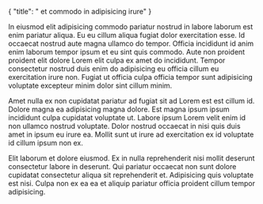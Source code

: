 {
  "title": " et commodo in adipisicing irure"
}

In eiusmod elit adipisicing commodo pariatur nostrud in labore laborum est enim pariatur aliqua. Eu eu cillum aliqua fugiat dolor exercitation esse. Id occaecat nostrud aute magna ullamco do tempor. Officia incididunt id anim enim laborum tempor ipsum et eu sint quis commodo. Aute non proident proident elit dolore Lorem elit culpa ex amet do incididunt. Tempor consectetur nostrud duis enim do adipisicing eu officia cillum eu exercitation irure non. Fugiat ut officia culpa officia tempor sunt adipisicing voluptate excepteur minim dolor sint cillum minim.

Amet nulla ex non cupidatat pariatur ad fugiat sit ad Lorem est est cillum id. Dolore magna ea adipisicing magna dolore. Est magna ipsum ipsum incididunt culpa cupidatat voluptate ut. Labore ipsum Lorem velit enim id non ullamco nostrud voluptate. Dolor nostrud occaecat in nisi quis duis amet in ipsum eu irure ea. Mollit sunt ut irure ad exercitation ex id voluptate id cillum ipsum non ex.

Elit laborum et dolore eiusmod. Ex in nulla reprehenderit nisi mollit deserunt consectetur labore in deserunt. Qui pariatur occaecat non sunt dolore cupidatat consectetur aliqua sit reprehenderit et. Adipisicing quis voluptate est nisi. Culpa non ex ea ea et aliquip pariatur officia proident cillum tempor adipisicing.